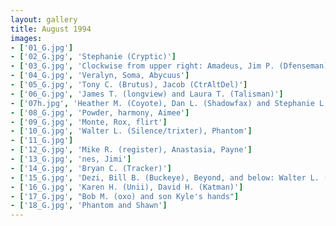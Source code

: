 ```yaml
---
layout: gallery
title: August 1994
images:
- ['01_G.jpg']
- ['02_G.jpg', 'Stephanie (Cryptic)']
- ['03_G.jpg', 'Clockwise from upper right: Amadeus, Jim P. (Dfenseman), Bob M. (oxo) and son Kyle, Dan L. (Shadowfax)']
- ['04_G.jpg', 'Veralyn, Soma, Abycuus']
- ['05_G.jpg', 'Tony C. (Brutus), Jacob (CtrAltDel)']
- ['06_G.jpg', 'James T. (longview) and Laura T. (Talisman)']
- ['07h.jpg', 'Heather M. (Coyote), Dan L. (Shadowfax) and Stephanie L. (Pocahntas)']
- ['08_G.jpg', 'Powder, harmony, Aimee']
- ['09_G.jpg', 'Monte, Rox, flirt']
- ['10_G.jpg', 'Walter L. (Silence/trixter), Phantom']
- ['11_G.jpg']
- ['12_G.jpg', 'Mike R. (register), Anastasia, Payne']
- ['13_G.jpg', 'nes, Jimi']
- ['14_G.jpg', 'Bryan C. (Tracker)']
- ['15_G.jpg', 'Dezi, Bill B. (Buckeye), Beyond, and below: Walter L. (Silence/trixter)']
- ['16_G.jpg', 'Karen H. (Unii), David H. (Katman)']
- ['17_G.jpg', "Bob M. (oxo) and son Kyle's hands"]
- ['18_G.jpg', 'Phantom and Shawn']
---
```


